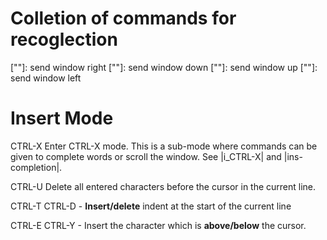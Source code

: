 # Colletion of commands for recoglection

["<C-w><C-S-l>"]: send window right
["<C-w><C-S-j>"]: send window down
["<C-w><C-S-k>"]: send window up
["<C-w><C-S-h>"]: send window left

# Insert Mode

CTRL-X Enter CTRL-X mode. This is a sub-mode where commands can
be given to complete words or scroll the window. See
|i_CTRL-X| and |ins-completion|.

CTRL-U Delete all entered characters before the cursor in the current
line.

CTRL-T CTRL-D - **Insert/delete** indent at the start of the current line

CTRL-E CTRL-Y - Insert the character which is **above/below** the cursor.
